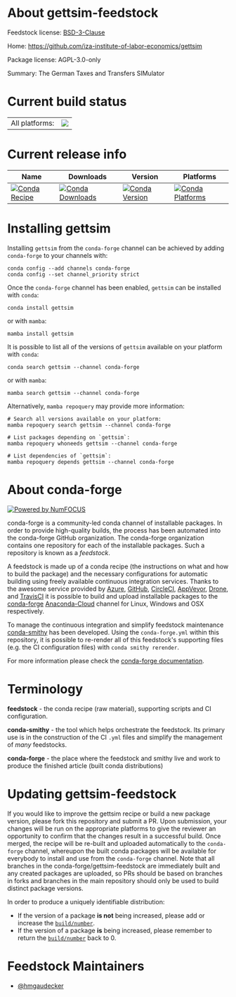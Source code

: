 About gettsim-feedstock
=======================

Feedstock license: [BSD-3-Clause](https://github.com/conda-forge/gettsim-feedstock/blob/main/LICENSE.txt)

Home: https://github.com/iza-institute-of-labor-economics/gettsim

Package license: AGPL-3.0-only

Summary: The German Taxes and Transfers SIMulator

Current build status
====================


<table><tr><td>All platforms:</td>
    <td>
      <a href="https://dev.azure.com/conda-forge/feedstock-builds/_build/latest?definitionId=18648&branchName=main">
        <img src="https://dev.azure.com/conda-forge/feedstock-builds/_apis/build/status/gettsim-feedstock?branchName=main">
      </a>
    </td>
  </tr>
</table>

Current release info
====================

| Name | Downloads | Version | Platforms |
| --- | --- | --- | --- |
| [![Conda Recipe](https://img.shields.io/badge/recipe-gettsim-green.svg)](https://anaconda.org/conda-forge/gettsim) | [![Conda Downloads](https://img.shields.io/conda/dn/conda-forge/gettsim.svg)](https://anaconda.org/conda-forge/gettsim) | [![Conda Version](https://img.shields.io/conda/vn/conda-forge/gettsim.svg)](https://anaconda.org/conda-forge/gettsim) | [![Conda Platforms](https://img.shields.io/conda/pn/conda-forge/gettsim.svg)](https://anaconda.org/conda-forge/gettsim) |

Installing gettsim
==================

Installing `gettsim` from the `conda-forge` channel can be achieved by adding `conda-forge` to your channels with:

```
conda config --add channels conda-forge
conda config --set channel_priority strict
```

Once the `conda-forge` channel has been enabled, `gettsim` can be installed with `conda`:

```
conda install gettsim
```

or with `mamba`:

```
mamba install gettsim
```

It is possible to list all of the versions of `gettsim` available on your platform with `conda`:

```
conda search gettsim --channel conda-forge
```

or with `mamba`:

```
mamba search gettsim --channel conda-forge
```

Alternatively, `mamba repoquery` may provide more information:

```
# Search all versions available on your platform:
mamba repoquery search gettsim --channel conda-forge

# List packages depending on `gettsim`:
mamba repoquery whoneeds gettsim --channel conda-forge

# List dependencies of `gettsim`:
mamba repoquery depends gettsim --channel conda-forge
```


About conda-forge
=================

[![Powered by
NumFOCUS](https://img.shields.io/badge/powered%20by-NumFOCUS-orange.svg?style=flat&colorA=E1523D&colorB=007D8A)](https://numfocus.org)

conda-forge is a community-led conda channel of installable packages.
In order to provide high-quality builds, the process has been automated into the
conda-forge GitHub organization. The conda-forge organization contains one repository
for each of the installable packages. Such a repository is known as a *feedstock*.

A feedstock is made up of a conda recipe (the instructions on what and how to build
the package) and the necessary configurations for automatic building using freely
available continuous integration services. Thanks to the awesome service provided by
[Azure](https://azure.microsoft.com/en-us/services/devops/), [GitHub](https://github.com/),
[CircleCI](https://circleci.com/), [AppVeyor](https://www.appveyor.com/),
[Drone](https://cloud.drone.io/welcome), and [TravisCI](https://travis-ci.com/)
it is possible to build and upload installable packages to the
[conda-forge](https://anaconda.org/conda-forge) [Anaconda-Cloud](https://anaconda.org/)
channel for Linux, Windows and OSX respectively.

To manage the continuous integration and simplify feedstock maintenance
[conda-smithy](https://github.com/conda-forge/conda-smithy) has been developed.
Using the ``conda-forge.yml`` within this repository, it is possible to re-render all of
this feedstock's supporting files (e.g. the CI configuration files) with ``conda smithy rerender``.

For more information please check the [conda-forge documentation](https://conda-forge.org/docs/).

Terminology
===========

**feedstock** - the conda recipe (raw material), supporting scripts and CI configuration.

**conda-smithy** - the tool which helps orchestrate the feedstock.
                   Its primary use is in the construction of the CI ``.yml`` files
                   and simplify the management of *many* feedstocks.

**conda-forge** - the place where the feedstock and smithy live and work to
                  produce the finished article (built conda distributions)


Updating gettsim-feedstock
==========================

If you would like to improve the gettsim recipe or build a new
package version, please fork this repository and submit a PR. Upon submission,
your changes will be run on the appropriate platforms to give the reviewer an
opportunity to confirm that the changes result in a successful build. Once
merged, the recipe will be re-built and uploaded automatically to the
`conda-forge` channel, whereupon the built conda packages will be available for
everybody to install and use from the `conda-forge` channel.
Note that all branches in the conda-forge/gettsim-feedstock are
immediately built and any created packages are uploaded, so PRs should be based
on branches in forks and branches in the main repository should only be used to
build distinct package versions.

In order to produce a uniquely identifiable distribution:
 * If the version of a package **is not** being increased, please add or increase
   the [``build/number``](https://docs.conda.io/projects/conda-build/en/latest/resources/define-metadata.html#build-number-and-string).
 * If the version of a package **is** being increased, please remember to return
   the [``build/number``](https://docs.conda.io/projects/conda-build/en/latest/resources/define-metadata.html#build-number-and-string)
   back to 0.

Feedstock Maintainers
=====================

* [@hmgaudecker](https://github.com/hmgaudecker/)

